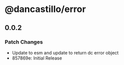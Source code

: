 # @dancastillo/error

## 0.0.2

### Patch Changes

- Update to esm and update to return dc error object
- 857869e: Initial Release
